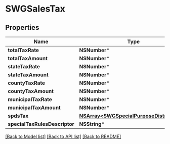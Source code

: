 # SWGSalesTax

## Properties
Name | Type | Description | Notes
------------ | ------------- | ------------- | -------------
**totalTaxRate** | **NSNumber*** |  | [optional] 
**totalTaxAmount** | **NSNumber*** |  | [optional] 
**stateTaxRate** | **NSNumber*** |  | [optional] 
**stateTaxAmount** | **NSNumber*** |  | [optional] 
**countyTaxRate** | **NSNumber*** |  | [optional] 
**countyTaxAmount** | **NSNumber*** |  | [optional] 
**municipalTaxRate** | **NSNumber*** |  | [optional] 
**municipalTaxAmount** | **NSNumber*** |  | [optional] 
**spdsTax** | [**NSArray&lt;SWGSpecialPurposeDistrictTax&gt;***](SWGSpecialPurposeDistrictTax.md) |  | [optional] 
**specialTaxRulesDescriptor** | **NSString*** |  | [optional] 

[[Back to Model list]](../README.md#documentation-for-models) [[Back to API list]](../README.md#documentation-for-api-endpoints) [[Back to README]](../README.md)


